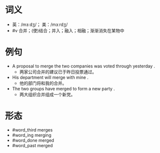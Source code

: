 # 词义
- 英：/mɜːdʒ/； 美：/mɜːrdʒ/
- #v 合并；(使)结合；并入；融入；相融；渐渐消失在某物中
# 例句
- A proposal to merge the two companies was voted through yesterday .
	- 两家公司合并的建议已于昨日投票通过。
- His department will merge with mine .
	- 他的部门将和我的合并。
- The two groups have merged to form a new party .
	- 两大组织合并组成一个新党。
# 形态
- #word_third merges
- #word_ing merging
- #word_done merged
- #word_past merged
